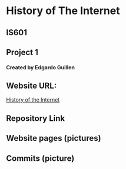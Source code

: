 # History of The Internet

## IS601
## Project 1
#### Created by Edgardo Guillen

## Website URL:
[History of the Internet](http://edgalayout.eastus.azurecontainer.io)

## Repository Link


## Website pages (pictures)


## Commits (picture)

